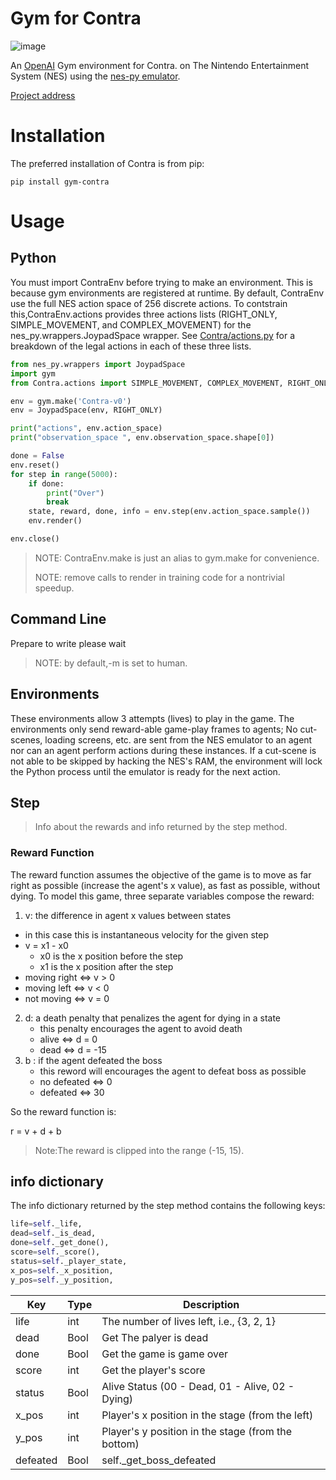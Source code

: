 # Gym for Contra

![image](https://haoyue.xyz/2019/07/24/5d380b686b1ca.png)

An [OpenAI](https://github.com/openai/gym) Gym environment for Contra.  on The Nintendo Entertainment System (NES) using the [nes-py emulator](https://github.com/Kautenja/nes-py).

[Project address](https://github.com/OuYanghaoyue/gym_contra)

# Installation
The preferred installation of Contra is from pip:
```shell
pip install gym-contra
```
# Usage
## Python
You must import ContraEnv before trying to make an environment. This is because gym environments are registered at runtime. By default, ContraEnv use the full NES action space of 256 discrete actions. To contstrain this,ContraEnv.actions provides three actions lists (RIGHT_ONLY, SIMPLE_MOVEMENT, and COMPLEX_MOVEMENT) for the nes_py.wrappers.JoypadSpace wrapper. See [Contra/actions.py](https://github.com/OuYanghaoyue/gym_contra/blob/master/Contra/actions.py) for a breakdown of the legal actions in each of these three lists.


```Python
from nes_py.wrappers import JoypadSpace
import gym
from Contra.actions import SIMPLE_MOVEMENT, COMPLEX_MOVEMENT, RIGHT_ONLY

env = gym.make('Contra-v0')
env = JoypadSpace(env, RIGHT_ONLY)

print("actions", env.action_space)
print("observation_space ", env.observation_space.shape[0])

done = False
env.reset()
for step in range(5000):
    if done:
        print("Over")
        break
    state, reward, done, info = env.step(env.action_space.sample())
    env.render()

env.close()
```

> NOTE: ContraEnv.make is just an alias to gym.make for convenience.
> 
> NOTE: remove calls to render in training code for a nontrivial speedup.

## Command Line
Prepare to write please wait

> NOTE: by default,-m is set to human.

## Environments
These environments allow 3 attempts (lives) to play in the game. The environments only send reward-able game-play frames to agents; No cut-scenes, loading screens, etc. are sent from the NES emulator to an agent nor can an agent perform actions during these instances. If a cut-scene is not able to be skipped by hacking the NES's RAM, the environment will lock the Python process until the emulator is ready for the next action.

## Step
> Info about the rewards and info returned by the step method.

### Reward Function
The reward function assumes the objective of the game is to move as far right as possible (increase the agent's x value), as fast as possible, without dying. To model this game, three separate variables compose the reward:

1. v: the difference in agent x values between states
- in this case this is instantaneous velocity for the given step
- v = x1 - x0
    - x0 is the x position before the step
    - x1 is the x position after the step
- moving right ⇔ v > 0
- moving left ⇔ v < 0
- not moving ⇔ v = 0

2. d: a death penalty that penalizes the agent for dying in a state
    - this penalty encourages the agent to avoid death
    - alive ⇔ d = 0
    - dead ⇔ d = -15
3. b : if the agent defeated the boss 
    - this reword will encourages the agent to defeat boss as possible
    - no defeated ⇔ 0
    - defeated ⇔ 30

So the reward function is:

r = v + d + b


> Note:The reward is clipped into the range (-15, 15).

## info dictionary
The info dictionary returned by the step method contains the following keys:


```Python
life=self._life,
dead=self._is_dead,
done=self._get_done(),
score=self._score(),
status=self._player_state,
x_pos=self._x_position,
y_pos=self._y_position,
```

Key  | Type | Description |
---|--- | ---
life | int | The number of lives left, i.e., {3, 2, 1}
dead | Bool | Get The palyer is dead
done | Bool | Get the game is game over
score | int | Get the player's score
status | Bool | Alive Status (00 - Dead, 01 - Alive, 02 - Dying)
x_pos | int | Player's x position in the stage (from the left)
y_pos |	int	| Player's y position in the stage (from the bottom)
defeated | Bool| self._get_boss_defeated
